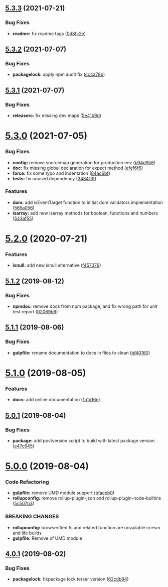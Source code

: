 ## [5.3.3](https://github.com/Itee/itee-validators/compare/v5.3.2...v5.3.3) (2021-07-21)


### Bug Fixes

* **readme:** fix readme tags ([0d8fc2e](https://github.com/Itee/itee-validators/commit/0d8fc2e3c40dd7a3220bb404e68458c9ce167e9b))

## [5.3.2](https://github.com/Itee/itee-validators/compare/v5.3.1...v5.3.2) (2021-07-07)


### Bug Fixes

* **packagelock:** apply npm audit fix ([cc4a78b](https://github.com/Itee/itee-validators/commit/cc4a78bc0ccabc380931d3508cbf783036c58208))

## [5.3.1](https://github.com/Itee/itee-validators/compare/v5.3.0...v5.3.1) (2021-07-07)


### Bug Fixes

* **releaserc:** fix missing dev maps ([5e41b9d](https://github.com/Itee/itee-validators/commit/5e41b9d7bb222e91cc72f85c7a699b4a21fef364))

# [5.3.0](https://github.com/Itee/itee-validators/compare/v5.2.0...v5.3.0) (2021-07-05)


### Bug Fixes

* **config:** remove sourcemap generation for production env ([b94d958](https://github.com/Itee/itee-validators/commit/b94d958286b030e031d6ed2a1e7eb4d7a569b753))
* **doc:** fix missing global declaration for expect method ([efef6f6](https://github.com/Itee/itee-validators/commit/efef6f63b4699a2cc579f878bc2ae42ac0706192))
* **force:** fix some typo and indentation ([84ac6bf](https://github.com/Itee/itee-validators/commit/84ac6bfda3221bf6a89ca243c820e3a1d389bd48))
* **tests:** fix unused dependency ([348413f](https://github.com/Itee/itee-validators/commit/348413f515f1a17183f5bb0410fa37277f9cdec7))


### Features

* **dom:** add isEventTarget function to initiat dom validators implementation ([565a056](https://github.com/Itee/itee-validators/commit/565a056732b92146d33378dd783127b97c08c09a))
* **isarray:** add new isarray methods for boolean, functions and numbers ([543af55](https://github.com/Itee/itee-validators/commit/543af5578605303415d379676a72b8511ff7f109))

# [5.2.0](https://github.com/Itee/itee-validators/compare/v5.1.2...v5.2.0) (2020-07-21)


### Features

* **isnull:** add new isnull alternative ([f457379](https://github.com/Itee/itee-validators/commit/f457379c7839f764b859df33cca9d4cddf2fe653))

## [5.1.2](https://github.com/Itee/itee-validators/compare/v5.1.1...v5.1.2) (2019-08-12)


### Bug Fixes

* **npmdoc:** remove docs from npm package, and fix wrong path for unit test report ([02069b6](https://github.com/Itee/itee-validators/commit/02069b6))

## [5.1.1](https://github.com/Itee/itee-validators/compare/v5.1.0...v5.1.1) (2019-08-06)


### Bug Fixes

* **gulpfile:** rename documentation to docs in files to clean ([bf40160](https://github.com/Itee/itee-validators/commit/bf40160))

# [5.1.0](https://github.com/Itee/itee-validators/compare/v5.0.1...v5.1.0) (2019-08-05)


### Features

* **docs:** add online documentation ([1b1d16e](https://github.com/Itee/itee-validators/commit/1b1d16e))

## [5.0.1](https://github.com/Itee/itee-validators/compare/v5.0.0...v5.0.1) (2019-08-04)


### Bug Fixes

* **package:** add postversion script to build with latest package version ([e47c645](https://github.com/Itee/itee-validators/commit/e47c645))

# [5.0.0](https://github.com/Itee/itee-validators/compare/v4.0.1...v5.0.0) (2019-08-04)


### Code Refactoring

* **gulpfile:** remove UMD module support ([bfaceb0](https://github.com/Itee/itee-validators/commit/bfaceb0))
* **rollupconfig:** remove rollup-plugin-json and rollup-plugin-node-builtins ([5c507b3](https://github.com/Itee/itee-validators/commit/5c507b3))


### BREAKING CHANGES

* **rollupconfig:** browserified fs and related function are unvailable in esm and iife builds
* **gulpfile:** Remove of UMD module

## [4.0.1](https://github.com/Itee/itee-validators/compare/v4.0.0...v4.0.1) (2019-08-02)


### Bug Fixes

* **packagelock:** fixpackage lock terser version ([62cdb84](https://github.com/Itee/itee-validators/commit/62cdb84))
